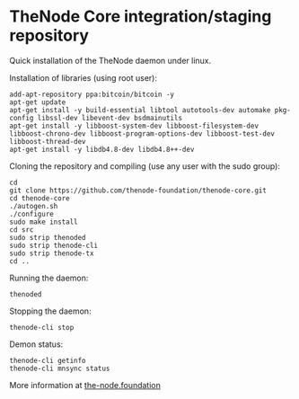# TheNode Core integration/staging repository


Quick installation of the TheNode daemon under linux.

Installation of libraries (using root user):

    add-apt-repository ppa:bitcoin/bitcoin -y
    apt-get update
    apt-get install -y build-essential libtool autotools-dev automake pkg-config libssl-dev libevent-dev bsdmainutils
    apt-get install -y libboost-system-dev libboost-filesystem-dev libboost-chrono-dev libboost-program-options-dev libboost-test-dev libboost-thread-dev
    apt-get install -y libdb4.8-dev libdb4.8++-dev

Cloning the repository and compiling (use any user with the sudo group):

    cd
    git clone https://github.com/thenode-foundation/thenode-core.git
    cd thenode-core
    ./autogen.sh
    ./configure
    sudo make install
    cd src
    sudo strip thenoded
    sudo strip thenode-cli
    sudo strip thenode-tx
    cd ..

Running the daemon:

    thenoded 

Stopping the daemon:

    thenode-cli stop

Demon status:

    thenode-cli getinfo
    thenode-cli mnsync status



More information at [the-node.foundation](https://the-node.foundation)
